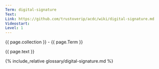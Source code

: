 ```yaml
---
Term: digital-signature
Text: 
Link: https://github.com/trustoverip/acdc/wiki/digital-signature.md
Videostart: 
Level: 1
---
```


{{ page.collection }} - {{ page.Term }}

   {{ page.text }}

{% include_relative glossary/digital-signature.md %}
